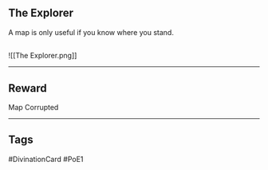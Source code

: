 ## The Explorer
A map is only useful if you know where you stand.
## 
![[The Explorer.png]]

---
## Reward
Map
Corrupted

---
## Tags
#DivinationCard
#PoE1